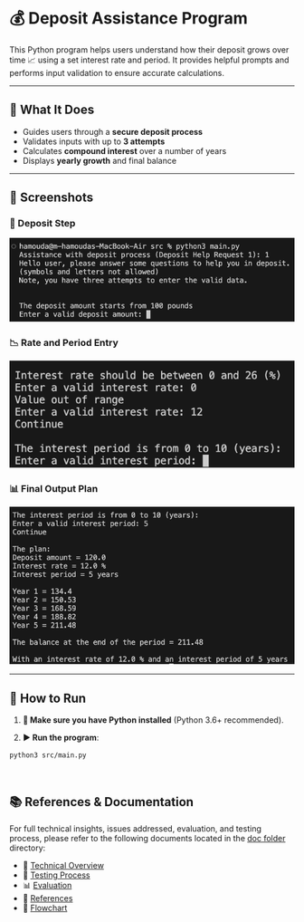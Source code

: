 # 💰 Deposit Assistance Program

This Python program helps users understand how their deposit grows over time 📈 using a set interest rate and period. It provides helpful prompts and performs input validation to ensure accurate calculations.

---

## 🧠 What It Does

- Guides users through a **secure deposit process**
- Validates inputs with up to **3 attempts**
- Calculates **compound interest** over a number of years
- Displays **yearly growth** and final balance

---
## 📸 Screenshots


### 📝 Deposit Step
![Deposit Step](assets/Deposit%20Entry.png)

### 📉 Rate and Period Entry
![Rate and Period](assets/Rate%20and%20Period.png)

### 📊 Final Output Plan
![Output Plan](assets/Output%20Plan.png)

---

## 🚀 How to Run  
1. **🧰 Make sure you have Python installed** (Python 3.6+ recommended).  

3. **▶️ Run the program**:

```bash
python3 src/main.py
```

<br>

## 📚 References & Documentation

For full technical insights, issues addressed, evaluation, and testing process, please refer to the following documents located in the [doc folder](./doc/) directory:

- 📄 [Technical Overview](docs/Technical%20Overview.pdf)  
- 🧪 [Testing Process](docs/testing%20process.pdf)  
- 📊 [Evaluation](docs/Evaluation.pdf)  
- 🔗 [References](docs/References.pdf)  
- 🔁 [Flowchart](docs/flowchart.pdf)  
